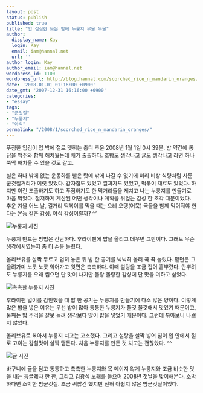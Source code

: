 ```yaml
---
layout: post
status: publish
published: true
title: "입 심심한 늦은 밤에 누룽지 우물 우물"
author:
  display_name: Kay
  login: Kay
  email: iam@hannal.net
  url: ''
author_login: Kay
author_email: iam@hannal.net
wordpress_id: 1100
wordpress_url: http://blog.hannal.com/scorched_rice_n_mandarin_oranges/
date: '2008-01-01 01:16:00 +0900'
date_gmt: '2007-12-31 16:16:00 +0900'
categories:
- "essay"
tags:
- "군것질"
- "누룽지"
- "야식"
permalink: "/2008/1/scorched_rice_n_mandarin_oranges/"
---
```

<p>푸짐한 입김이 입 밖에 절로 맺히는 춥디 추운 2008년 1월 1일 0시 39분. 밥 약간에 통닭을 맥주와 함께 해치웠는데 배가 출출하다. 호빵도 생각나고 귤도 생각나고 라면 하나 뚝딱 해치울 수 있을 것도 같고.</p>
<p>실은 하나 밖에 없는 운동화를 빨은 탓에 밖에 나갈 수 없기에 미리 비상 식량처럼 사둔 군것질거리가 여럿 있었다. 감자칩도 있었고 쌀과자도 있었고, 떡볶이 재료도 있었다. 하지만 이런 조촐하기도 하고 푸짐하기도 한 먹거리들을 제치고 나는 누룽지를 만들기로 마음 먹었다. 철저하게 계산된 어떤 생각이나 계획을 뒤엎는 감성 한 조각 때문이었다. 추운 겨울 어느 날, 길거리 떡볶이를 먹을 때는 으레 오뎅(어묵) 국물을 함께 먹어줘야 한다는 본능 같은 감성. 야식 감성이랄까? ^^</p>
<p class="centerphoto"><img src="http://blog.hannal.com/assets/uploads/2008/01/scorched_rice_011.jpg" alt="누룽지 사진" /></p>
<p>누룽지 만드는 방법은 간단하다. 후라이팬에 밥을 올리고 데우면 그만이다. 그래도 무슨 생각에서였는지 좀 더 손을 놀렸다.</p>
<p>올리브유를 살짝 두르고 덥혀 놓은 뒤 밥 한 공기를 넉넉히 올려 꾹 꾹 눌렀다. 밑면은 그을려가며 노릇 노릇 익어가고 윗면은 촉촉하다. 이때 설탕을 조금 집어 흩뿌렸다. 안뿌려도 누룽지를 오래 씹으면 단 맛이 나지만 몰랑 몰랑한 감성에 단 맛을 더하고 싶었다.</p>
<p class="centerphoto"><img src="http://blog.hannal.com/assets/uploads/2008/01/scorched_rice_031.jpg" alt="촉촉한 누룽지 사진" /></p>
<p>후라이팬 넓이를 감안했을 때 밥 한 공기는 누룽지를 만들기에 다소 많은 양이다. 이렇게 많은 밥을 넣은 이유는 우선 밥이 많아 통통한 누룽지가 쫄깃 쫄깃해서 맛있기 때문이고, 둘째는 밥 주걱을 잘못 놀려 생각보다 많이 밥을 넣었기 때문이다. 그런데 볶아보니 나쁘지 않았다.</p>
<p>올리브유로 볶아서 누룽지 치고는 고소했다. 그리고 설탕을 살짝 넣어 침이 입 안에서 절로 고이는 감칠맛이 살짝 맴돈다. 처음 누룽지를 만든 것 치고는 괜찮았다. ^^</p>
<p class="centerphoto"><img src="http://blog.hannal.com/assets/uploads/2008/01/mandarin_oranges1.jpg" alt="귤 사진" /></p>
<p>바구니에 귤을 담고 통통하고 촉촉한 누룽지와 목 메이지 않게 누룽지와 조금 비슷한 맛을 내는 둥글레차 한 잔, 그리고 김광석 노래를 들으며 2008년 첫날을 맞이해본다. 소박하다면 소박한 밤군것질. 조금 귀찮긴 했지만 전혀 아쉽지 않은 밤군것질이었다.</p>
